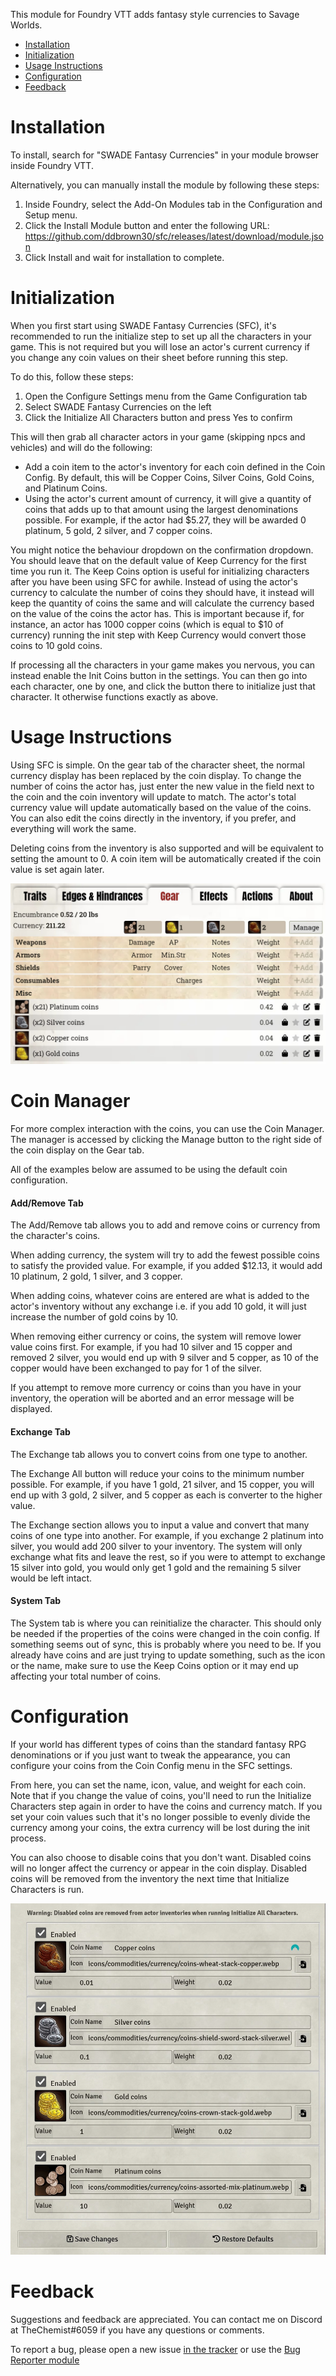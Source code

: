 
This module for Foundry VTT adds fantasy style currencies to Savage Worlds.

- [Installation](#installation)
- [Initialization](#initialization)
- [Usage Instructions](#usage-instructions)
- [Configuration](#configuration)
- [Feedback](#feedback)


# Installation

To install, search for "SWADE Fantasy Currencies" in your module browser inside Foundry VTT.

Alternatively, you can manually install the module by following these steps:

1.  Inside Foundry, select the Add-On Modules tab in the Configuration and Setup menu.
2.  Click the Install Module button and enter the following URL: https://github.com/ddbrown30/sfc/releases/latest/download/module.json
3.  Click Install and wait for installation to complete.

# Initialization

When you first start using SWADE Fantasy Currencies (SFC), it's recommended to run the initialize step to set up all the characters in your game. This is not required but you will lose an actor's current currency if you change any coin values on their sheet before running this step.

To do this, follow these steps:
1. Open the Configure Settings menu from the Game Configuration tab
2. Select SWADE Fantasy Currencies on the left
3. Click the Initialize All Characters button and press Yes to confirm

This will then grab all character actors in your game (skipping npcs and vehicles) and will do the following:
- Add a coin item to the actor's inventory for each coin defined in the Coin Config. By default, this will be Copper Coins, Silver Coins, Gold Coins, and Platinum Coins.
- Using the actor's current amount of currency, it will give a quantity of coins that adds up to that amount using the largest denominations possible. For example, if the actor had $5.27, they will be awarded 0 platinum, 5 gold, 2 silver, and 7 copper coins.

You might notice the behaviour dropdown on the confirmation dropdown. You should leave that on the default value of Keep Currency for the first time you run it. The Keep Coins option is useful for initializing characters after you have been using SFC for awhile. Instead of using the actor's currency to calculate the number of coins they should have, it instead will keep the quantity of coins the same and will calculate the currency based on the value of the coins the actor has. This is important because if, for instance, an actor has 1000 copper coins (which is equal to $10 of currency) running the init step with Keep Currency would convert those coins to 10 gold coins.

If processing all the characters in your game makes you nervous, you can instead enable the Init Coins button in the settings. You can then go into each character, one by one, and click the button there to initialize just that character. It otherwise functions exactly as above.

# Usage Instructions

Using SFC is simple. On the gear tab of the character sheet, the normal currency display has been replaced by the coin display. To change the number of coins the actor has, just enter the new value in the field next to the coin and the coin inventory will update to match. The actor's total currency value will update automatically based on the value of the coins. You can also edit the coins directly in the inventory, if you prefer, and everything will work the same.

Deleting coins from the inventory is also supported and will be equivalent to setting the amount to 0. A coin item will be automatically created if the coin value is set again later.

![Preview](./sheet_view.jpg?raw=true)

# Coin Manager

For more complex interaction with the coins, you can use the Coin Manager. The manager is accessed by clicking the Manage button to the right side of the coin display on the Gear tab.

All of the examples below are assumed to be using the default coin configuration.

#### Add/Remove Tab
The Add/Remove tab allows you to add and remove coins or currency from the character's coins.

When adding currency, the system will try to add the fewest possible coins to satisfy the provided value. For example, if you added $12.13, it would add 10 platinum, 2 gold, 1 silver, and 3 copper.

When adding coins, whatever coins are entered are what is added to the actor's inventory without any exchange i.e. if you add 10 gold, it will just increase the number of gold coins by 10.

When removing either currency or coins, the system will remove lower value coins first. For example, if you had 10 silver and 15 copper and removed 2 silver, you would end up with 9 silver and 5 copper, as 10 of the copper would have been exchanged to pay for 1 of the silver.

If you attempt to remove more currency or coins than you have in your inventory, the operation will be aborted and an error message will be displayed.

#### Exchange Tab
The Exchange tab allows you to convert coins from one type to another.

The Exchange All button will reduce your coins to the minimum number possible. For example, if you have 1 gold, 21 silver, and 15 copper, you will end up with 3 gold, 2 silver, and 5 copper as each is converter to the higher value.

The Exchange section allows you to input a value and convert that many coins of one type into another. For example, if you exchange 2 platinum into silver, you would add 200 silver to your inventory. The system will only exchange what fits and leave the rest, so if you were to attempt to exchange 15 silver into gold, you would only get 1 gold and the remaining 5 silver would be left intact.

#### System Tab
The System tab is where you can reinitialize the character. This should only be needed if the properties of the coins were changed in the coin config. If something seems out of sync, this is probably where you need to be.
If you already have coins and are just trying to update something, such as the icon or the name, make sure to use the Keep Coins option or it may end up affecting your total number of coins.

# Configuration

If your world has different types of coins than the standard fantasy RPG denominations or if you just want to tweak the appearance, you can configure your coins from the Coin Config menu in the SFC settings.

From here, you can set the name, icon, value, and weight for each coin. Note that if you change the value of coins, you'll need to run the Initialize Characters step again in order to have the coins and currency match. If you set your coin values such that it's no longer possible to evenly divide the currency among your coins, the extra currency will be lost during the init process.

You can also choose to disable coins that you don't want. Disabled coins will no longer affect the currency or appear in the coin display. Disabled coins will be removed from the inventory the next time that Initialize Characters is run.

![Preview](./coin_config.jpg?raw=true)


# Feedback

Suggestions and feedback are appreciated. You can contact me on Discord at TheChemist#6059 if you have any questions or comments.

To report a bug, please open a new issue [in the tracker](https://github.com/ddbrown30/sfc/issues) or use the [Bug Reporter module](https://www.foundryvtt-hub.com/package/bug-reporter/)

